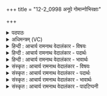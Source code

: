 +++
title = "12-2_0998 अनूपे गोमान्गोभिरक्षाः"

+++
<details><summary>पदपाठः</summary>

अ꣣नूपे꣢। गो꣡मा꣢꣯न्। गो꣡भिः꣢꣯। अ꣣क्षारि꣡ति꣢। सो꣡मः꣢꣯। दु꣣ग्धा꣡भिः꣢। अ꣣क्षारि꣡ति꣢। स꣣मुद्र꣢म्। स꣣म्। उद्र꣢म्। न। सं꣣व꣡र꣢णानि। स꣣म्। व꣡र꣢꣯णानि। अ꣣ग्मन्। मन्दी꣢। म꣡दा꣢꣯य। तो꣣शते। ९९८।
</details>

<details><summary>अधिमन्त्रम् (VC)</summary>

- पवमानः सोमः
- सप्तर्षयः
- बृहती
- मध्यमः
</details>

<details><summary>हिन्दी : आचार्य रामनाथ वेदालंकार - विषयः</summary>

अगले मन्त्र में दुधारू गायों का वर्णन है।
</details>

<details><summary>हिन्दी : आचार्य रामनाथ वेदालंकार - पदार्थः</summary>

पदार्थान्वय -  (यदा) जब (गोमान्) गायों का स्वामी (गोभिः) गायों के साथ (अनूपे) अधिक जलवाले देश में (अक्षाः) निवास करता है, तब (दुग्धाभिः) दुही हुई भी गायों से (सोमः) दूध (अक्षाः) झरता रहता है, अर्थात् गायों में इतना अधिक दूध होता है कि दुह लेने के बाद भी पर्याप्त दूध थनों में बचा होकर चूता रहता है। (समुद्रं न) समुद्र में जैसे (संवरणानि) नदियों के जल पहुँचते हैं, वैसे ही गायों के दूध विशाल कड़ाह आदि में (अग्मन्) जाते हैं। (मन्दी) हर्षदायक गोदुग्ध-रूप सोम (मदाय) गोस्वामियों के हर्ष के लिए (तोशते) दुहने के समय शब्द करता है ॥२॥ यहाँ उपमालङ्कार है। ’रक्षाः’ की आवृत्ति में यमक है ॥२॥
</details>

<details><summary>हिन्दी : आचार्य रामनाथ वेदालंकार - भावार्थः</summary>

भावार्थ -  जिस घर या परिवार में बहुत दूध देनेवाली धेनुएँ हैं,वहाँ के निवासी यथेच्छ गाय के दूध,दही,मक्खन आदि का सेवन करते हुए और गाय के घी से यज्ञ करते हुए तथा परमात्मा का ध्यान करते हुए सदा खूब प्रसन्न रहते हैं ॥२॥
</details>

<details><summary>संस्कृत : आचार्य रामनाथ वेदालंकार - विषयः</summary>

अथ दोग्ध्र्यो गावो वर्ण्यन्ते।
</details>

<details><summary>संस्कृत : आचार्य रामनाथ वेदालंकार - पदार्थः</summary>

पदार्थान्वय -  यदा (गोमान्) गोस्वामी (गोभिः) धेनुभिः सह (अनूपे) जलप्रचुरे देशे (अक्षाः) क्षियति निवसति तदा (दुग्धाभिः) दुग्धाभ्योऽपि गोभ्यः। [पञ्चम्यर्थे तृतीया।] (सोमः) पयः (अक्षाः) क्षरति। एतावत् प्रचुरं गोदुग्धं गोषु भवति यद् दोहनानन्तरमपि पर्याप्तं पयः स्तनेष्ववशिष्यमाणः स्रवतीति भावः। (समुद्रं न) पयोधिं यथा (संवरणानि) नदीनाम् उदकानि गच्छन्ति, तद्वद् गवां दुग्धानि विशालं कटाहादिकम् (अग्मन्) गच्छन्ति। (मन्दी) हर्षकरः गोदुग्धरूपः सोमः (मदाय) गोस्वामिनां हर्षाय (तोशते) दोहनकाले शब्दं करोति। [तुस शब्दे भ्वादिः, सकारस्य शकारादेशश्छान्दसः] ॥२॥ एतन्मन्त्रस्य पूर्वार्धो यास्काचार्येणैवं व्याख्यातः [अनूपे गोमान् गोभिरक्षाः सोमो दुग्धाभिरक्षाः। क्षियति-निगमः पूर्वः, क्षरति-निगम उतरः इत्येके। अनूपे गोमान् गोभिर्यदा क्षियत्यथ सोमो दुग्धाभ्यः क्षरति। सर्वे क्षियति-निगमा इति शाकपूणिः। निरु० ५।१३। इति] ॥ अत्रोपमालङ्कारः। ‘रक्षाः’ इत्यस्यावृत्तौ च यमकम् ॥२॥
</details>

<details><summary>संस्कृत : आचार्य रामनाथ वेदालंकार - भावार्थः</summary>

भावार्थ -  यस्मिन् गृहे परिवारे वा प्रचुरदुग्धदात्र्यो धेनवः सन्ति तन्निवासिनो यथेच्छं गोदुग्धदधिनवनीतादिकं सेवमाना गव्येन घृतेन यज्ञांश्च कुर्वन्तः परमात्मानं च ध्यायन्तः सदा सुप्रसन्नास्तिष्ठन्ति ॥२॥
</details>

<details><summary>संस्कृत : आचार्य रामनाथ वेदालंकार - पादटिप्पनी</summary>

टिप्पनी -   १.ऋ० ९।१०७।९।
</details>